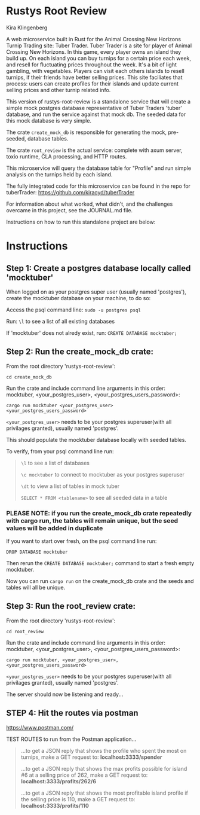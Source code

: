 # Rustys Root Review
Kira Klingenberg

A web microservice built in Rust for the Animal Crossing New Horizons Turnip Trading site: Tuber Trader. 
Tuber Trader is a site for player of Animal Crossing New Horizons. 
In this game, every player owns an island they build up.
On each island you can buy turnips for a certain price each week, and resell for fluctuating prices throughout the week.
It's a bit of light gambling, with vegetables.
Players can visit each others islands to resell turnips, if their friends have better selling prices.
This site faciliates that process: users can create profiles for their islands and update current selling prices and other turnip related info.

This version of rustys-root-review is a standalone service that will create a simple mock postgres database representative of Tuber Traders 'tuber' database, and run the service against that mock db.
The seeded data for this mock database is very simple. 

The crate ```create_mock_db``` is responsible for generating the mock, pre-seeded, database tables.

The crate ```root_review``` is the actual service: complete with axum server, toxio runtime, CLA processing, and HTTP routes.

This microservice will query the database table for "Profile" and run simple analysis on the turnips held by each island. 

The fully integrated code for this microservice can be found in the repo for tuberTrader:
https://github.com/kiraoyd/tuberTrader

For information about what worked, what didn't, and the challenges overcame in this project, see the JOURNAL.md file.

Instructions on how to run this standalone project are below:

# Instructions

## Step 1: Create a postgres database locally called 'mocktuber'

When logged on as your postgres super user (usually named 'postgres'), create the mocktuber database on your machine, to do so:

 Access the psql command line: ```sudo -u postgres psql```

 Run: ```\l``` to see a list of all existing databases

 If 'mocktuber' does not alredy exist, run: ```CREATE DATABASE mocktuber;```
 

## Step 2: Run the create_mock_db crate:

From the root directory 'rustys-root-review':

 ```cd create_mock_db```

Run the crate and include command line arguments in this order: mocktuber, <your_postgres_user>, <your_postgres_users_password>:

```cargo run mocktuber <your_postgres_user> <your_postgres_users_password>```

```<your_postgres_user>``` needs to be your postgres superuser(with all privilages granted), usually named 'postgres'.

This should populate the mocktuber database locally with seeded tables.

To verify, from your psql command line run: 

>```\l``` to see a list of databases
> 
> ```\c mocktuber``` to connect to mocktuber as your postgres superuser
> 
>```\dt``` to view a list of tables in mock tuber
> 
> ```SELECT * FROM <tablename>``` to see all seeded data in a table
> 

### PLEASE NOTE: if you run the create_mock_db crate repeatedly with cargo run, the tables will remain unique, but the seed values will be added in duplicate
If you want to start over fresh, on the psql command line run:

```DROP DATABASE mocktuber```

Then rerun the ```CREATE DATABASE mocktuber;``` command to start a fresh empty mocktuber. 

Now you can run ```cargo run``` on the create_mock_db crate and the seeds and tables will all be unique.


## Step 3: Run the root_review crate:

From the root directory 'rustys-root-review':

```cd root_review```

 Run the crate and include command line arguments in this order: mocktuber, <your_postgres_user>, <your_postgres_users_password>:

 ```cargo run mocktuber, <your_postgres_user>, <your_postgres_users_password> ```

```<your_postgres_user>``` needs to be your postgres superuser(with all privilages granted), usually named 'postgres'.


The server should now be listening and ready...

## STEP 4: Hit the routes via postman

https://www.postman.com/

TEST ROUTES to run from the Postman application...

>...to get a JSON reply that shows the profile who spent the most on turnips, make a GET request to: **localhost:3333/spender**
>
>...to get a JSON reply that shows the max profits possible for island #6 at a selling price of 262, make a GET request to: **localhost:3333/profits/262/6**
>
>...to get a JSON reply that shows the most profitable island profile if the selling price is 110, make a GET request to: **localhost:3333/profits/110**




